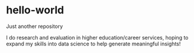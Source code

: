 # hello-world
Just another repository

I do research and evaluation in higher education/career services, hoping to expand my skills into data science to help generate meaningful insights!
